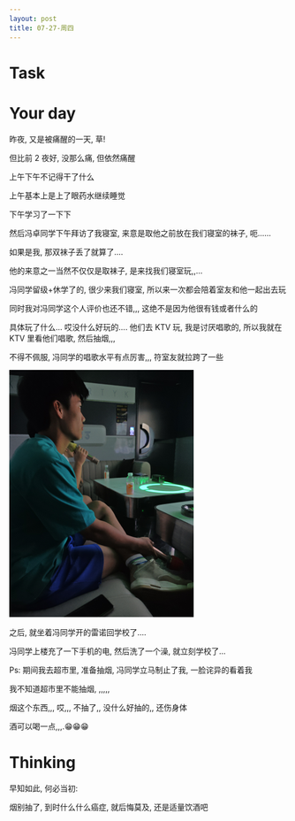 ```yaml
---
layout: post
title: 07-27-周四
---
```


# Task


# Your day


昨夜, 又是被痛醒的一天, 草!

但比前 2 夜好, 没那么痛, 但依然痛醒


上午下午不记得干了什么

上午基本上是上了眼药水继续睡觉

下午学习了一下下

然后冯卓同学下午拜访了我寝室, 来意是取他之前放在我们寝室的袜子, 呃......

如果是我, 那双袜子丢了就算了....

他的来意之一当然不仅仅是取袜子, 是来找我们寝室玩,,...

冯同学留级+休学了的, 很少来我们寝室, 所以来一次都会陪着室友和他一起出去玩

同时我对冯同学这个人评价也还不错,,, 这绝不是因为他很有钱或者什么的

具体玩了什么... 哎没什么好玩的.... 他们去 KTV 玩, 我是讨厌唱歌的, 所以我就在 KTV 里看他们唱歌, 然后抽烟,,,

不得不佩服, 冯同学的唱歌水平有点厉害,,, 符室友就拉跨了一些

![](https://raw.githubusercontent.com/i1oveyou/2024-year/master/_posts/img/image-20240728094308324.png)

之后, 就坐着冯同学开的雷诺回学校了....

冯同学上楼充了一下手机的电, 然后洗了一个澡, 就立刻学校了...


Ps: 期间我去超市里, 准备抽烟, 冯同学立马制止了我, 一脸诧异的看着我

我不知道超市里不能抽烟, ,,,,,

烟这个东西,,, 哎,,, 不抽了,, 没什么好抽的,, 还伤身体

酒可以喝一点,,,.😁😁😁

# Thinking


早知如此, 何必当初:

烟别抽了, 到时什么什么癌症, 就后悔莫及, 还是适量饮酒吧

